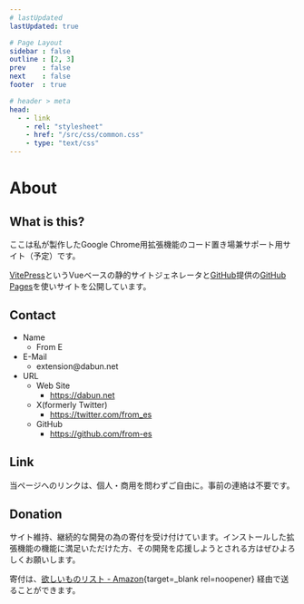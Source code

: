 ```yaml
---
# lastUpdated
lastUpdated: true

# Page Layout
sidebar : false
outline : [2, 3]
prev    : false
next    : false
footer  : true

# header > meta
head:
  - - link
    - rel: "stylesheet"
    - href: "/src/css/common.css"
    - type: "text/css"
---
```


# About


## What is this?

ここは私が製作したGoogle Chrome用拡張機能のコード置き場兼サポート用サイト（予定）です。

[VitePress](https://vitepress.dev/ "VitePress")というVueベースの静的サイトジェネレータと[GitHub](https://github.com/ "GitHub")提供の[GitHub Pages](https://docs.github.com/en/pages/getting-started-with-github-pages/about-github-pages "About GitHub Pages - GitHub Docs")を使いサイトを公開しています。

## Contact

- Name
	- From E
- E-Mail
	- &#x65;&#x78;&#x74;&#x65;&#x6e;&#x73;&#x69;&#x6f;&#x6e;&#x40;&#x64;&#x61;&#x62;&#x75;&#x6e;&#x2e;&#x6e;&#x65;&#x74;
- URL
	- Web Site
		- https://dabun.net
	- X(formerly Twitter)
		- https://twitter.com/from_es
	- GitHub
		- https://github.com/from-es


## Link

当ページへのリンクは、個人・商用を問わずご自由に。事前の連絡は不要です。


## Donation


サイト維持、継続的な開発の為の寄付を受け付けています。インストールした拡張機能の機能に満足いただけた方、その開発を応援しようとされる方はぜひよろしくお願いします。

寄付は、[欲しいものリスト - Amazon](https://www.amazon.co.jp/hz/wishlist/ls/340XJDFKAFF8N?ref_=wl_share "欲しいものリスト - 拡張機能開発支援@駄文にゅうす - Amazon"){target=_blank rel=noopener} 経由で送ることができます。